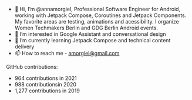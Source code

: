 - 👋 Hi, I’m @annamorgiel, Professional Software Engineer for Android, working with Jetpack Compose, Coroutines and Jetpack Components. 
My favorite areas are testing, animations and acessibility. I organize Women Techmakers Berlin and GDG Berlin Android events.
- 👀 I’m interested in Google Assistant and conversational design
- 🌱 I’m currently learning Jetpack Compose and technical content delivery
- 📫 How to reach me - amorgiel@gmail.com

GitHub contributions:
- 964 contributions in 2021
- 988 contributionsin 2020
- 1,277 contributions in 2019

<!---
annamorgiel/annamorgiel is a ✨ special ✨ repository because its `README.md` (this file) appears on your GitHub profile.
You can click the Preview link to take a look at your changes.
--->
